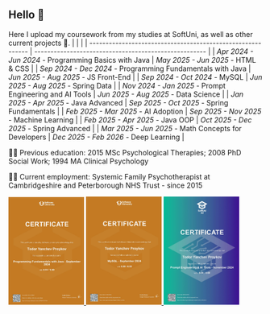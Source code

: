 ## Hello 👋 
Here I upload my coursework from my studies at SoftUni, as well as other current projects 🚀.
|                                                             |                                                       |
| ----------------------------------------------------------- | ----------------------------------------------------- |
| *Apr 2024 - Jun 2024* - Programming Basics with Java        | *May 2025 - Jun 2025* - HTML & CSS                    |
| *Sep 2024 - Dec 2024* - Programming Fundamentals with Java  | *Jun 2025 - Aug 2025* - JS Front-End                  |
| *Sep 2024 - Oct 2024* - MySQL                               | *Jun 2025 - Aug 2025* - Spring Data                   |
| *Nov 2024 - Jan 2025* - Prompt Engineering and AI Tools     | *Jun 2025 - Aug 2025* - Data Science                  |
| *Jan 2025 - Apr 2025* - Java Advanced                       | *Sep 2025 - Oct 2025* - Spring Fundamentals           |
| *Feb 2025 - Mar 2025* - AI Adoption                         | *Sep 2025 - Nov 2025* - Machine Learning              |
| *Feb 2025 - Apr 2025* - Java OOP                            | *Oct 2025 - Dec 2025* - Spring Advanced               |
| *Mar 2025 - Jun 2025* - Math Concepts for Developers        | *Dec 2025 - Feb 2026* - Deep Learning                 |


👨‍🎓 Previous education: 2015 MSc Psychological Therapies; 2008 PhD Social Work; 1994 MA Clinical Psychology

🧑‍💼 Current employment: Systemic Family Psychotherapist at Cambridgeshire and Peterborough NHS Trust - since 2015

<a href="https://github.com/tproykov/certificates/blob/main/Programming%20Fundamentals%20with%20Java%20-%20September%202024.jpeg">
  <img src="https://github.com/tproykov/certificates/blob/main/Programming%20Fundamentals%20with%20Java%20-%20September%202024.jpeg" width="150">
</a>

<a href="https://github.com/tproykov/certificates/blob/main/MySQL%20-%20September%202024%20-%20Certificate.jpeg">
  <img src="https://github.com/tproykov/certificates/blob/main/MySQL%20-%20September%202024%20-%20Certificate.jpeg" width="150">
</a>

<a href="https://github.com/tproykov/certificates/blob/main/Prompt%20Engineering%20%26%20AI%20Tools%20-%20November%202024%20-%20Certificate.jpg">
  <img src="https://github.com/tproykov/certificates/blob/main/Prompt%20Engineering%20%26%20AI%20Tools%20-%20November%202024%20-%20Certificate.jpg" width="150">
</a>


<!--
**tproykov/tproykov** is a ✨ _special_ ✨ repository because its `README.md` (this file) appears on your GitHub profile.

Here are some ideas to get you started:

- 🔭 I’m currently working on ...
- 🌱 I’m currently learning ...
- 👯 I’m looking to collaborate on ...
- 🤔 I’m looking for help with ...
- 💬 Ask me about ...
- 📫 How to reach me: ...
- 😄 Pronouns: ...
- ⚡ Fun fact: ...
-->
